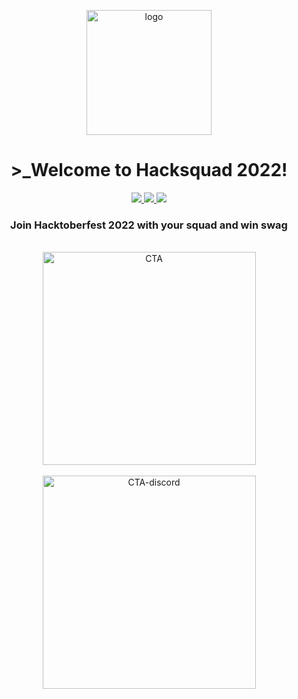 <p align="center">
  <a href="https://hacksquad.dev">
    <img width="200" alt="logo" src="https://user-images.githubusercontent.com/17677196/189955036-9ca460aa-275d-4f84-ac7c-92be37b06496.png">
  </a>
</p>

<h1 align="center">>_Welcome to Hacksquad 2022!</h1>
<p align="center">
  <a href="https://github.com/novuhq/novu/issues?q=is%3Aissue+is%3Aopen">
    <picture>
      <source media="(prefers-color-scheme: dark)" srcset="https://img.shields.io/github/issues-raw/novuhq/novu?style=for-the-badge&logo=github&color=fff">
      <img src="https://img.shields.io/github/issues-raw/novuhq/novu?style=for-the-badge&logo=github&color=000"/>
    </picture>
  </a>
  <a href="https://github.com/novuhq/novu/issues?q=is%3Aissue+is%3Aopen+label%3A%22good+first+issue%22">
    <picture>
      <source media="(prefers-color-scheme: dark)" srcset="https://img.shields.io/github/issues-raw/novuhq/novu/good%20first%20issue?style=for-the-badge&logo=github&label=Good%20First%20Issues&color=fff">
      <img src="https://img.shields.io/github/issues-raw/novuhq/novu/good%20first%20issue?style=for-the-badge&logo=github&label=Good%20First%20Issues&color=000"/>
    </picture>
  </a>
  <a href="https://github.com/novuhq/novu/pulls?q=is%3Apr+is%3Aopen+label%3A%22help+wanted%22">
     <picture>
      <source media="(prefers-color-scheme: dark)" srcset="https://img.shields.io/github/issues-pr-raw/novuhq/novu/help%20wanted?style=for-the-badge&logo=github&label=Help%20Wanted%20PRs&color=fff">
      <img src="https://img.shields.io/github/issues-pr-raw/novuhq/novu/help%20wanted?style=for-the-badge&logo=github&label=Help%20Wanted%20PRs&color=000"/>
    </picture>
  </a>
</p>

<h3 align="center">
Join Hacktoberfest 2022 with your squad and win swag
</h3>

<div align="center">
  <br />
  <a href="https://hacksquad.dev">
    <picture>
      <source media="(prefers-color-scheme: dark)" srcset="https://user-images.githubusercontent.com/17677196/189960927-783f0c95-99ca-4d5a-ba2d-7e04b9ef0a81.png">
       <img width="341" alt="CTA" src="https://user-images.githubusercontent.com/17677196/189942140-2ac766dd-c09e-4675-a059-306c0d1d522c.png">
    </picture>
  </a>
</div>

<div align="center">
  <br />
  <a href="https://discord.gg/9wcGSf22PM">
    <picture>
      <source media="(prefers-color-scheme: dark)" srcset="https://user-images.githubusercontent.com/17677196/189961488-3dbcc428-fd60-49b3-b27e-7ea10b1c9934.png">
      <img width="341" alt="CTA-discord" src="https://user-images.githubusercontent.com/17677196/189949983-82a0ae9f-6c64-49f7-9387-00d8562bd78f.png">
    </picture>
  </a>
</div>
